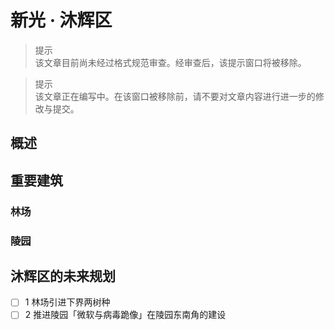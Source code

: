 # 新光 · 沐辉区

> 提示  
  该文章目前尚未经过格式规范审查。经审查后，该提示窗口将被移除。

> 提示  
  该文章正在编写中。在该窗口被移除前，请不要对文章内容进行进一步的修改与提交。

## 概述

## 重要建筑

### 林场

### 陵园

## 沐辉区的未来规划

- [ ] 1 林场引进下界两树种
- [ ] 2 推进陵园「微软与病毒跪像」在陵园东南角的建设
